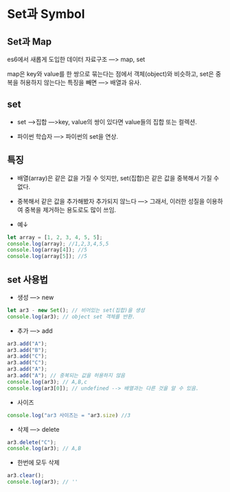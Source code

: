 # Set과 Symbol

## Set과 Map

es6에서 새롭게 도입한 데이터 자료구조 —> map, set

map은 key와 value를 한 쌍으로 묶는다는 점에서 객체(object)와 비슷하고, set은 중복을 허용하지 않는다는 특징을 빼면 —> 배열과 유사.

## set

-   set —>집합 —>key, value의 쌍이 있다면 value들의 집합 또는 컬렉션.

-   파이썬 학습자 —> 파이썬의 set을 연상.

## 특징

-   배열(array)은 같은 값을 가질 수 잇지만, set(집합)은 같은 값을 중복해서 가질 수 없다.

-   중복해서 같은 값을 추가해봤자 추가되지 않느다 —> 그래서, 이러한 성질을 이용하여 중복을 제거하는 용도로도 많이 쓰임.

-   예↓

```javascript
let array = [1, 2, 3, 4, 5, 5];
console.log(array); //1,2,3,4,5,5
console.log(array[4]); //5
console.log(array[5]); //5
```

## set 사용법

-   생성 —> new

```javascript
let ar3 - new Set(); // 비어있는 set(집합)을 생성
console.log(ar3); // object set 객체를 반환.
```

-   추가 —> add

```javascript
ar3.add("A");
ar3.add("B");
ar3.add("C");
ar3.add("C");
ar3.add("A");
ar3.add("A"); // 중복되는 값을 허용하지 않음
console.log(ar3); // A,B,c
console.log(ar3[0]); // undefined --> 배열과는 다른 것을 알 수 있음.
```

-   사이즈

```javascript
console.log("ar3 사이즈는 = "ar3.size) //3
```

-   삭제 —> delete

```javascript
ar3.delete("C");
console.log(ar3); // A,B
```

-   한번에 모두 삭제

```javascript
ar3.clear();
console.log(ar3); // ''
```
